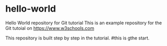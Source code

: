 # hello-world
Hello World repository for Git tutorial
This is an example repository for the Git tutoial on https://www.w3schools.com

This repository is built step by step in the tutorial.
#this is gthe start.
